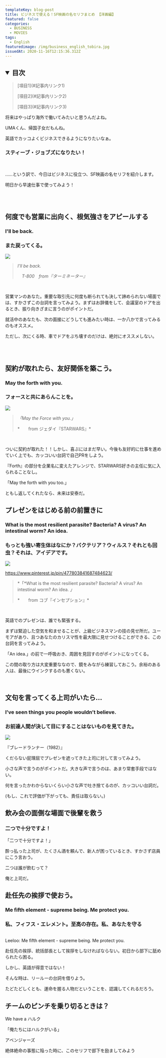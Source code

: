```yaml
---
templateKey: blog-post
title: ビジネスで使える！SF映画の名セリフまとめ 【洋画編】
featured: false
categories:
  - BUSINESS
  - MOVIES
tags:
  - English
featuredimage: /img/business_english_tobira.jpg
issuedAt: 2020-11-16T12:15:36.312Z
---
```



## <details open><summary>目次</summary>

> \[項目1](#記事内リンク1)
>
> \[項目2](#記事内リンク2)
>
> \[項目3](#記事内リンク3)
>
> </details>



<div class="talk-left">

<div class="uma"></div>

<div class="serif">

<p>将来はやっぱり海外で働いてみたいと思うんだよね。<p>

</div>

</div>



<div class="talk-right">

<div class="nanika"></div>

<div class="serif">

<p>UMAくん、帰国子女だもんね。<p>

</div>

</div>



<div class="talk-left">

<div class="robo"></div>

<div class="serif">

<p>英語でカッコよくビジネスできるようになりたいなぁ。<p>

</div>

</div>



<div class="talk-right">

<div class="usa"></div>

<div class="serif">

<h3>スティーブ・ジョブズになりたい！</h3>

</div>

</div>



<br>

……という訳で、今日はビジネスに役立つ、SF映画の名セリフを紹介します。

明日から早速仕事で使ってみよう！

<br><br>

## 何度でも営業に出向く、根気強さをアピールする



<div class="talk-left">

<div class="usa"></div>

<div class="serif">

<h3>I'll be back.</h3>

</div>

</div>



<div class="talk-right">

<div class="uma"></div>

<div class="serif">

<h3>また戻ってくる。</h3>

</div>

</div>



![](/img/business_english_terminator.jpg)



> *I'll be back.*
>
> 　*T-800　from『ターミネーター』*

<br>

営業マンのあなた。重要な取引先に何度も断られても決して諦められない場面では、すかさずこの台詞を言ってみよう。まずはお辞儀をして、会議室のドアを出るとき、振り向きざまに言うのがポイントだ。

就活中のあなたも、次の面接にどうしても進みたい時は、一か八かで言ってみるのもオススメ。

ただし、次にくる時、車でドアをぶち壊すのだけは、絶対にオススメしない。

<br><br>



## 契約が取れたら、友好関係を築こう。

<div class="talk-left">

<div class="usa"></div>

<div class="serif">

<h3>May the forth with you.</h3>

</div>

</div>

<div class="talk-right">

<div class="uma"></div>

<div class="serif">

<h3>フォースと共にあらんことを。</h3>

</div>

</div>

![](/img/business_english_starwars.jpg)



> *「May the Force with you.」*
>
>  *　　from ジェダイ『STARWARS』*

<br>

ついに契約が取れた！！しかし、喜ぶにはまだ早い。今後も友好的に仕事を進めていく上でも、カッコいい台詞で自己PRをしよう。

『Forth』の部分を企業名に変えたアレンジで、STARWARS好きの主任に気に入られることなし。

「May the forth with you too.」

ともし返してくれたなら、未来は安泰だ。





## プレゼンをはじめる前の前置きに

<div class="talk-left">

<div class="usa"></div>

<div class="serif">

<h3>What is the most resilient parasite? Bacteria? A virus? An intestinal worm? An idea. </h3>

</div>

</div>

<div class="talk-right">

<div class="uma"></div>

<div class="serif">

<h3>もっとも強い寄生体はなにか？バクテリア？ウィルス？それとも回虫？それは、アイデアです。</h3>

</div>

</div>

![](/img/business_english_inception.gif)

<https://www.pinterest.jp/pin/477803841687484623/>



> *「*What is the most resilient parasite? Bacteria? A virus? An intestinal worm? An idea. *」*
>
>  *　　from コブ『インセプション』*

<br>



英語でのプレゼンは、誰でも緊張する。

まずは緊迫した空気を和ませることが、上級ビジネスマンの技の見せ所だ。ユーモアがあり、且つあなたのカリスマ性を最大限に見せつけることができる、この台詞を言ってみよう。

「An idea.」の前で一呼吸おき、周囲を見回すのがポイントになってくる。

この間の取り方は大変重要ななので、鏡をみながら練習しておこう。余裕のある人は、最後にウインクするのも悪くない。

<br>

## 文句を言ってくる上司がいたら…

<div class="talk-left">

<div class="usa"></div>

<div class="serif">

<h3>I’ve seen things you people wouldn’t believe.</h3>

</div>

</div>



<div class="talk-right">

<div class="uma"></div>

<div class="serif">

<h3>お前達人間が決して目にすることはないものを見てきた。</h3>

</div>

</div>



![](/img/business_english_brade.jpg)

『ブレードランナー（1982）』

くだらない屁理屈でプレゼンを遮ってきた上司に対して言ってみよう。

小さな声で言うのがポイントだ。大きな声で言うのは、あまり常套手段ではない。

何を言ったかわからないくらい小さな声で吐き捨てるのが、カッコいい台詞だ。

(もし、これで評価が下がっても、責任は取らない。)



## 飲み会の面倒な場面で後輩を救う

<div class="talk-left">

<div class="usa"></div>

<div class="serif">

<h3>二つで十分ですよ！</h3>

</div>

</div>

「二つで十分ですよ！」

酔っ払った上司が、たくさん酒を頼んで、新人が困っているとき、すかさず店員にこう言おう。

二つは誰が飲むって？

俺と上司だ。

## 赴任先の挨拶で使おう。

<div class="talk-left">

<div class="usa"></div>

<div class="serif">

<h3>Me fifth element - supreme being. Me protect you.</h3>

</div>

</div>



<div class="talk-right">

<div class="uma"></div>

<div class="serif">

<h3>私、フィフス・エレメント。至高の存在。私、あなたを守る</h3>

</div>

</div>



\
Leeloo: Me fifth element - supreme being. Me protect you.



赴任先の挨拶、統括部長として挨拶をしなければならない。初日から部下に舐められたら困る。

しかし、英語が得意ではない！

そんな時は、リールーの台詞を借りよう。

たどたどしくとも、運命を握る人物だということを、認識してくれるだろう。







## チームのピンチを乗り切るときは？

We have a ハルク

「俺たちにはハルクがいる」

アベンジャーズ

絶体絶命の事態に陥った時に、このセリフで部下を励ましてみよう